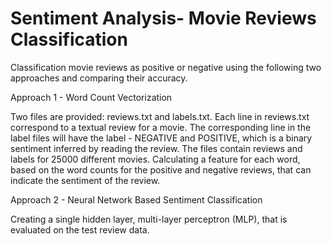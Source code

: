 # Sentiment Analysis- Movie Reviews Classification
Classification movie reviews as positive or negative using the following two approaches and
comparing their accuracy.

Approach 1 - Word Count Vectorization

Two files are provided: reviews.txt and labels.txt. 
Each line in reviews.txt correspond to a textual review for a movie. The corresponding line in the
label files will have the label - NEGATIVE and POSITIVE, which is a binary sentiment inferred by
reading the review. The files contain reviews and labels for 25000 different movies.
Calculating a feature for each word, based on the word counts for the positive and negative reviews,
that can indicate the sentiment of the review.

Approach 2 - Neural Network Based Sentiment Classification

Creating a single hidden layer, multi-layer perceptron (MLP), that is evaluated on the test review data.
